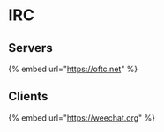 # IRC

## Servers

{% embed url="https://oftc.net" %}

## Clients

{% embed url="https://weechat.org" %}
